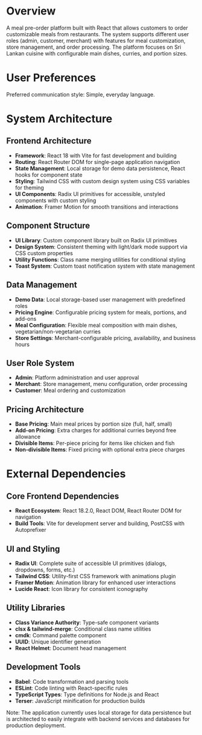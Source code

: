 # Overview

A meal pre-order platform built with React that allows customers to order customizable meals from restaurants. The system supports different user roles (admin, customer, merchant) with features for meal customization, store management, and order processing. The platform focuses on Sri Lankan cuisine with configurable main dishes, curries, and portion sizes.

# User Preferences

Preferred communication style: Simple, everyday language.

# System Architecture

## Frontend Architecture
- **Framework**: React 18 with Vite for fast development and building
- **Routing**: React Router DOM for single-page application navigation
- **State Management**: Local storage for demo data persistence, React hooks for component state
- **Styling**: Tailwind CSS with custom design system using CSS variables for theming
- **UI Components**: Radix UI primitives for accessible, unstyled components with custom styling
- **Animation**: Framer Motion for smooth transitions and interactions

## Component Structure
- **UI Library**: Custom component library built on Radix UI primitives
- **Design System**: Consistent theming with light/dark mode support via CSS custom properties
- **Utility Functions**: Class name merging utilities for conditional styling
- **Toast System**: Custom toast notification system with state management

## Data Management
- **Demo Data**: Local storage-based user management with predefined roles
- **Pricing Engine**: Configurable pricing system for meals, portions, and add-ons
- **Meal Configuration**: Flexible meal composition with main dishes, vegetarian/non-vegetarian curries
- **Store Settings**: Merchant-configurable pricing, availability, and business hours

## User Role System
- **Admin**: Platform administration and user approval
- **Merchant**: Store management, menu configuration, order processing
- **Customer**: Meal ordering and customization

## Pricing Architecture
- **Base Pricing**: Main meal prices by portion size (full, half, small)
- **Add-on Pricing**: Extra charges for additional curries beyond free allowance
- **Divisible Items**: Per-piece pricing for items like chicken and fish
- **Non-divisible Items**: Fixed pricing with optional extra piece charges

# External Dependencies

## Core Frontend Dependencies
- **React Ecosystem**: React 18.2.0, React DOM, React Router DOM for navigation
- **Build Tools**: Vite for development server and building, PostCSS with Autoprefixer

## UI and Styling
- **Radix UI**: Complete suite of accessible UI primitives (dialogs, dropdowns, forms, etc.)
- **Tailwind CSS**: Utility-first CSS framework with animations plugin
- **Framer Motion**: Animation library for enhanced user interactions
- **Lucide React**: Icon library for consistent iconography

## Utility Libraries
- **Class Variance Authority**: Type-safe component variants
- **clsx & tailwind-merge**: Conditional class name utilities
- **cmdk**: Command palette component
- **UUID**: Unique identifier generation
- **React Helmet**: Document head management

## Development Tools
- **Babel**: Code transformation and parsing tools
- **ESLint**: Code linting with React-specific rules
- **TypeScript Types**: Type definitions for Node.js and React
- **Terser**: JavaScript minification for production builds

Note: The application currently uses local storage for data persistence but is architected to easily integrate with backend services and databases for production deployment.